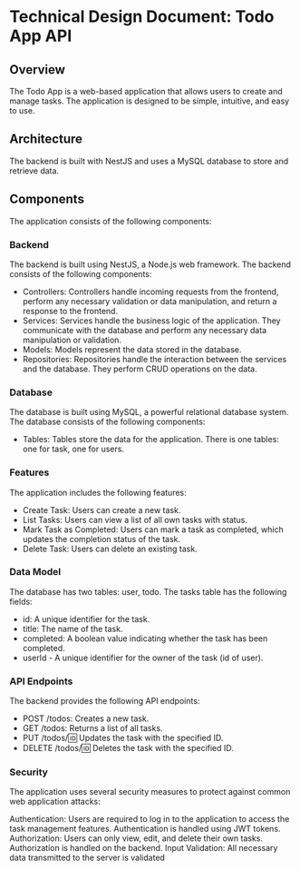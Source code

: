 # Technical Design Document: Todo App API
## Overview
The Todo App is a web-based application that allows users to create and manage tasks. The application is designed to be simple, intuitive, and easy to use.

## Architecture
The backend is built with NestJS and uses a MySQL database to store and retrieve data.

## Components
The application consists of the following components:

### Backend
The backend is built using NestJS, a Node.js web framework. The backend consists of the following components:

- Controllers: Controllers handle incoming requests from the frontend, perform any necessary validation or data manipulation, and return a response to the frontend.
- Services: Services handle the business logic of the application. They communicate with the database and perform any necessary data manipulation or validation.
- Models: Models represent the data stored in the database.
- Repositories: Repositories handle the interaction between the services and the database. They perform CRUD operations on the data.

### Database
The database is built using MySQL, a powerful relational database system. The database consists of the following components:

- Tables: Tables store the data for the application. There is one tables: one for task, one for users.

### Features
The application includes the following features:

- Create Task: Users can create a new task.
- List Tasks: Users can view a list of all own tasks with status.
- Mark Task as Completed: Users can mark a task as completed, which updates the completion status of the task.
- Delete Task: Users can delete an existing task.

### Data Model
The database has two tables: user, todo. The tasks table has the following fields:

- id: A unique identifier for the task.
- title: The name of the task.
- completed: A boolean value indicating whether the task has been completed.
- userId - A unique identifier for the owner of the task (id of user).

### API Endpoints
The backend provides the following API endpoints:

- POST /todos: Creates a new task.
- GET /todos: Returns a list of all tasks.
- PUT /todos/:id: Updates the task with the specified ID.
- DELETE /todos/:id: Deletes the task with the specified ID.

### Security
The application uses several security measures to protect against common web application attacks:

Authentication: Users are required to log in to the application to access the task management features. Authentication is handled using JWT tokens.
Authorization: Users can only view, edit, and delete their own tasks. Authorization is handled on the backend.
Input Validation: All necessary data transmitted to the server is validated